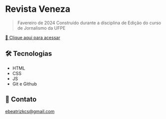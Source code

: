 # Revista Veneza

> Favereiro de 2024
Construído durante a disciplina de Edição do curso de Jornalismo da UFPE

[🔗 Clique aqui para acessar](https://soubeatrizkaroline.github.io/UFPE_RevistaVeneza/)


## 🛠 Tecnologias

- HTML
- CSS
- JS
- Git e Github

## 💙 Contato

ebeatrizkcs@gmail.com
